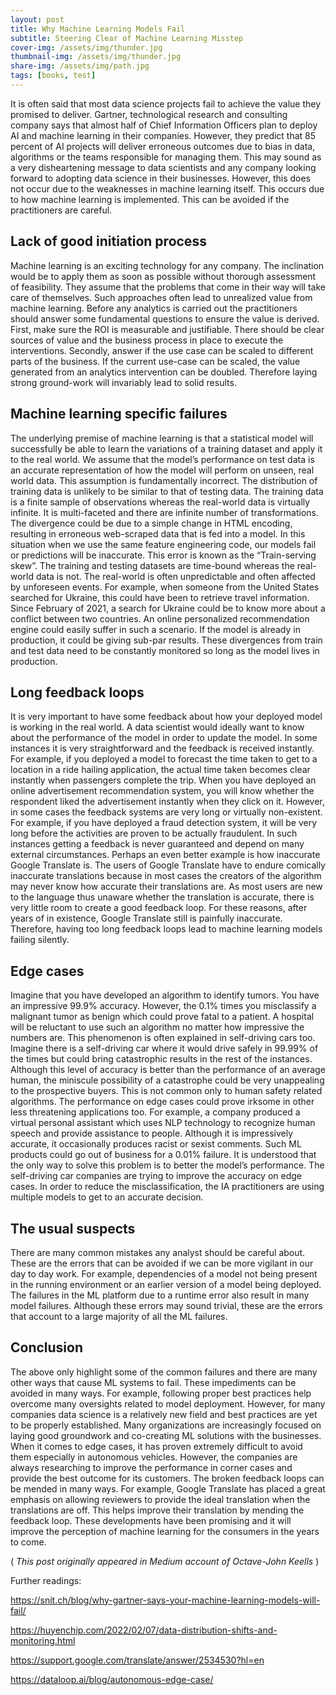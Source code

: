 ```yaml
---
layout: post
title: Why Machine Learning Models Fail
subtitle: Steering Clear of Machine Learning Misstep
cover-img: /assets/img/thunder.jpg
thumbnail-img: /assets/img/thunder.jpg
share-img: /assets/img/path.jpg
tags: [books, test]
---
```


It is often said that most data science projects fail to achieve the value they promised to deliver. Gartner, technological research and consulting company says that almost half of Chief Information Officers plan to deploy AI and machine learning in their companies. However, they predict that 85 percent of AI projects will deliver erroneous outcomes due to bias in data, algorithms or the teams responsible for managing them. This may sound as a very disheartening message to data scientists and any company looking forward to adopting data science in their businesses. However, this does not occur due to the weaknesses in machine learning itself. This occurs due to how machine learning is implemented. This can be avoided if the practitioners are careful.

## Lack of good initiation process 
Machine learning is an exciting technology for any company. The inclination would be to apply them as soon as possible without thorough assessment of feasibility. They assume that the problems that come in their way will take care of themselves. Such approaches often lead to unrealized value from machine learning. Before any analytics is carried out the practitioners should answer some fundamental questions to ensure the value is derived. First, make sure the ROI is measurable and justifiable. There should be clear sources of value and the business process in place to execute the interventions. Secondly, answer if the use case can be scaled to different parts of the business. If the current use-case can be scaled, the value generated from an analytics intervention can be doubled. Therefore laying strong ground-work will invariably lead to solid results.

## Machine learning specific failures
The underlying premise of machine learning is that a statistical model will successfully be able to learn the variations of a training dataset and apply it to the real world. We assume that the model’s performance on test data is an accurate representation of how the model will perform on unseen, real world data. This assumption is fundamentally incorrect. The distribution of training data is unlikely to be similar to that of testing data. The training data is a finite sample of observations whereas the real-world data is virtually infinite. It is multi-faceted and there are infinite number of transformations. The divergence could be due to a simple change in HTML encoding, resulting in erroneous web-scraped data that is fed into a model.  In this situation when we use the same feature engineering code, our models fail or predictions will be inaccurate. This error is known as the “Train-serving skew”. 
The training and testing datasets are time-bound whereas the real-world data is not. The real-world is often unpredictable and often affected by unforeseen events. For example, when someone from the United States searched for Ukraine, this could have been to retrieve travel information. Since February of 2021, a search for Ukraine could be to know more about a conflict between two countries. An online personalized recommendation engine could easily suffer in such a scenario. If the model is already in production, it could be giving sub-par results. These divergences from train and test data need to be constantly monitored so long as the model lives in production.  

## Long feedback loops
It is very important to have some feedback about how your deployed model is working in the real world. A data scientist would ideally want to know about the performance of the model in order to update the model. In some instances it is very straightforward and the feedback is received instantly. For example, if you deployed a model to forecast the time taken to get to a location in a ride hailing application, the actual time taken becomes clear instantly when passengers complete the trip. When you have deployed an online advertisement recommendation system, you will know whether the respondent liked the advertisement instantly when they click on it. However, in some cases the feedback systems are very long or virtually non-existent. For example, if you have deployed a fraud detection system, it will be very long before the activities are proven to be actually fraudulent. In such instances getting a feedback is never guaranteed and depend on many external circumstances. Perhaps an even better example is how inaccurate Google Translate is. The users of Google Translate have to endure comically inaccurate translations because in most cases the creators of the algorithm may never know how accurate their translations are. As most users are new to the language thus unaware whether the translation is accurate, there is very little room to create a good feedback loop. For these reasons, after years of in existence, Google Translate still is painfully inaccurate. Therefore, having too long feedback loops lead to machine learning models failing silently. 

## Edge cases
Imagine that you have developed an algorithm to identify tumors. You have an impressive 99.9% accuracy. However, the 0.1% times you misclassify a malignant tumor as benign which could prove fatal to a patient. A hospital will be reluctant to use such an algorithm no matter how impressive the numbers are. This phenomenon is often explained in self-driving cars too. Imagine there is a self-driving car where it would drive safely in 99.99% of the times but could bring catastrophic results in the rest of the instances. Although this level of accuracy is better than the performance of an average human, the miniscule possibility of a catastrophe could be very unappealing to the prospective buyers.  This is not common only to human safety related algorithms. The performance on edge cases could prove irksome in other less threatening applications too. For example, a company produced a virtual personal assistant which uses NLP technology to recognize human speech and provide assistance to people. Although it is impressively accurate, it occasionally produces racist or sexist comments. Such ML products could go out of business for a 0.01% failure.
It is understood that the only way to solve this problem is to better the model’s performance. The self-driving car companies are trying to improve the accuracy on edge cases. In order to reduce the misclassification, the IA practitioners are using multiple models to get to an accurate decision.

## The usual suspects
There are many common mistakes any analyst should be careful about. These are the errors that can be avoided if we can be more vigilant in our day to day work. For example, dependencies of a model not being present in the running environment or an earlier version of a model being deployed. The failures in the ML platform due to a runtime error also result in many model failures. Although these errors may sound trivial, these are the errors that account to a large majority of all the ML failures. 

## Conclusion
The above only highlight some of the common failures and there are many other ways that cause ML systems to fail. These impediments can be avoided in many ways. For example, following proper best practices help overcome many oversights related to model deployment. However, for many companies data science is a relatively new field and best practices are yet to be properly established. Many organizations are increasingly focused on laying good groundwork and co-creating ML solutions with the businesses. When it comes to edge cases, it has proven extremely difficult to avoid them especially in autonomous vehicles. However, the companies are always researching to improve the performance in corner cases and provide the best outcome for its customers. The broken feedback loops can be mended in many ways. For example, Google Translate has placed a great emphasis on allowing reviewers to provide the ideal translation when the translations are off. This helps improve their translation by mending the feedback loop. These developments have been promising and it will improve the perception of machine learning for the consumers in the years to come. 

( _This post originally appeared in Medium account of Octave-John Keells_ )

Further readings:

https://snit.ch/blog/why-gartner-says-your-machine-learning-models-will-fail/

https://huyenchip.com/2022/02/07/data-distribution-shifts-and-monitoring.html

https://support.google.com/translate/answer/2534530?hl=en

https://dataloop.ai/blog/autonomous-edge-case/

